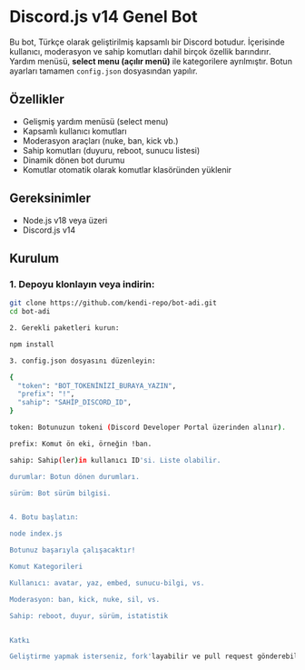 # Discord.js v14 Genel Bot

Bu bot, Türkçe olarak geliştirilmiş kapsamlı bir Discord botudur. İçerisinde kullanıcı, moderasyon ve sahip komutları dahil birçok özellik barındırır. Yardım menüsü, **select menu (açılır menü)** ile kategorilere ayrılmıştır. Botun ayarları tamamen `config.json` dosyasından yapılır.

## Özellikler

- Gelişmiş yardım menüsü (select menu)
- Kapsamlı kullanıcı komutları
- Moderasyon araçları (nuke, ban, kick vb.)
- Sahip komutları (duyuru, reboot, sunucu listesi)
- Dinamik dönen bot durumu
- Komutlar otomatik olarak komutlar klasöründen yüklenir

## Gereksinimler

- Node.js v18 veya üzeri
- Discord.js v14

## Kurulum

### 1. Depoyu klonlayın veya indirin:

```bash
git clone https://github.com/kendi-repo/bot-adi.git
cd bot-adi

2. Gerekli paketleri kurun:

npm install

3. config.json dosyasını düzenleyin:

{
  "token": "BOT_TOKENİNİZİ_BURAYA_YAZIN",
  "prefix": "!",
  "sahip": "SAHİP_DISCORD_ID",
}

token: Botunuzun tokeni (Discord Developer Portal üzerinden alınır).

prefix: Komut ön eki, örneğin !ban.

sahip: Sahip(ler)in kullanıcı ID'si. Liste olabilir.

durumlar: Botun dönen durumları.

sürüm: Bot sürüm bilgisi.


4. Botu başlatın:

node index.js

Botunuz başarıyla çalışacaktır!

Komut Kategorileri

Kullanıcı: avatar, yaz, embed, sunucu-bilgi, vs.

Moderasyon: ban, kick, nuke, sil, vs.

Sahip: reboot, duyur, sürüm, istatistik


Katkı

Geliştirme yapmak isterseniz, fork'layabilir ve pull request gönderebilirsiniz.